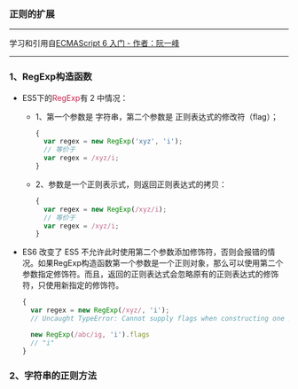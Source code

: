### 正则的扩展

***

学习和引用自[ECMAScript 6 入门 - 作者：阮一峰](http://es6.ruanyifeng.com/#docs/destructuring)

***

### <div id="1">1、RegExp构造函数</div>
* ES5下的<span style="color: #c7254e;">RegExp</span>有 2 中情况：
  - 1、第一个参数是 字符串，第二个参数是 正则表达式的修改符（flag）；
    ```javascript
    {
      var regex = new RegExp('xyz', 'i');
      // 等价于
      var regex = /xyz/i;
    }
    ```
  - 2、参数是一个正则表示式，则返回正则表达式的拷贝：
    ```javascript
    {
      var regex = new RegExp(/xyz/i);
      // 等价于
      var regex = /xyz/i;
    }
    ```

* ES6 改变了 ES5 不允许此时使用第二个参数添加修饰符，否则会报错的情况。如果RegExp构造函数第一个参数是一个正则对象，那么可以使用第二个参数指定修饰符。而且，返回的正则表达式会忽略原有的正则表达式的修饰符，只使用新指定的修饰符。
  ```javascript
  {
    var regex = new RegExp(/xyz/, 'i');
    // Uncaught TypeError: Cannot supply flags when constructing one RegExp from another

    new RegExp(/abc/ig, 'i').flags
    // "i"
  }
  ```
### <div id="2">2、字符串的正则方法</div>

